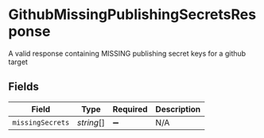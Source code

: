 # GithubMissingPublishingSecretsResponse

A valid response containing MISSING publishing secret keys for a github target


## Fields

| Field              | Type               | Required           | Description        |
| ------------------ | ------------------ | ------------------ | ------------------ |
| `missingSecrets`   | *string*[]         | :heavy_minus_sign: | N/A                |